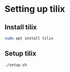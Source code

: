 # Setting up tilix

## Install tilix
```bash
sudo apt install tilix
```

## Setup tilix
```bash
./setup.sh
```
